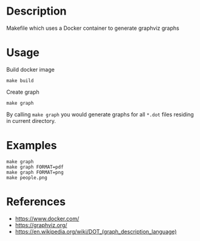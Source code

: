 # Description

Makefile which uses a Docker container to generate graphviz graphs

# Usage

Build docker image

	make build

Create graph

	make graph


By calling `make graph` you would generate graphs for all `*.dot` files residing in current directory.

# Examples

	make graph
	make graph FORMAT=pdf
	make graph FORMAT=png
	make people.png
	
# References

- https://www.docker.com/
- https://graphviz.org/
- https://en.wikipedia.org/wiki/DOT_(graph_description_language)